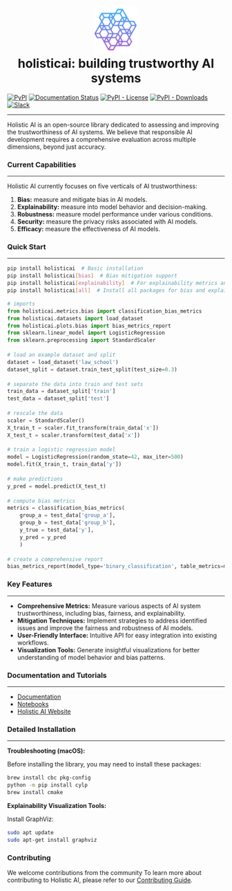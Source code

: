 <h1 align="center">
<img src="docs/source/holistic_ai.png" width="100">
<br>holisticai: building trustworthy AI systems
</h1>

[![PyPI](https://img.shields.io/pypi/v/holisticai)](https://pypi.org/project/holisticai/)
[![Documentation Status](https://readthedocs.org/projects/holisticai/badge/?version=latest)](https://holistic-ai.readthedocs.io/en/latest/?badge=latest)
[![PyPI - License](https://img.shields.io/github/license/holistic-ai/holisticai)](https://img.shields.io/github/license/holistic-ai/holisticai)
[![PyPI - Downloads](https://img.shields.io/pypi/dm/holisticai)](https://img.shields.io/pypi/dm/holisticai)
[![Slack](https://img.shields.io/badge/Slack-Join-blue)](https://join.slack.com/t/holisticaicommunity/shared_invite/zt-2jamouyrn-BrMfeoBZIHT8HbLzB3P9QQ)

---

Holistic AI is an open-source library dedicated to assessing and improving the trustworthiness of AI systems. We believe that responsible AI development requires a comprehensive evaluation across multiple dimensions, beyond just accuracy.

### Current Capabilities
---

Holistic AI currently focuses on five verticals of AI trustworthiness: 

1. **Bias:** measure and mitigate bias in AI models.
2. **Explainability:** measure into model behavior and decision-making.
3. **Robustness:** measure model performance under various conditions.
4. **Security:** measure the privacy risks associated with AI models.
5. **Efficacy:** measure the effectiveness of AI models.


### Quick Start
---

```bash
pip install holisticai  # Basic installation
pip install holisticai[bias]  # Bias mitigation support
pip install holisticai[explainability]  # For explainability metrics and plots
pip install holisticai[all]  # Install all packages for bias and explainability
```

```python
# imports
from holisticai.metrics.bias import classification_bias_metrics
from holisticai.datasets import load_dataset
from holisticai.plots.bias import bias_metrics_report
from sklearn.linear_model import LogisticRegression
from sklearn.preprocessing import StandardScaler

# load an example dataset and split
dataset = load_dataset('law_school')
dataset_split = dataset.train_test_split(test_size=0.3)

# separate the data into train and test sets
train_data = dataset_split['train']
test_data = dataset_split['test']

# rescale the data
scaler = StandardScaler()
X_train_t = scaler.fit_transform(train_data['x'])
X_test_t = scaler.transform(test_data['x'])

# train a logistic regression model
model = LogisticRegression(random_state=42, max_iter=500)
model.fit(X_train_t, train_data['y'])

# make predictions
y_pred = model.predict(X_test_t)

# compute bias metrics
metrics = classification_bias_metrics(
    group_a = test_data['group_a'],
    group_b = test_data['group_b'],
    y_true = test_data['y'],
    y_pred = y_pred
    )

# create a comprehensive report
bias_metrics_report(model_type='binary_classification', table_metrics=metrics)
```

### Key Features
---

* **Comprehensive Metrics:**  Measure various aspects of AI system trustworthiness, including bias, fairness, and explainability.
* **Mitigation Techniques:** Implement strategies to address identified issues and improve the fairness and robustness of AI models.
* **User-Friendly Interface:**  Intuitive API for easy integration into existing workflows.
* **Visualization Tools:**  Generate insightful visualizations for better understanding of model behavior and bias patterns.

### Documentation and Tutorials
---

* [Documentation](https://holistic-ai.readthedocs.io/en/latest/)
* [Notebooks](https://github.com/holistic-ai/holisticai/tree/main/tutorials)
* [Holistic AI Website](https://holisticai.com)


### Detailed Installation
---

**Troubleshooting (macOS):**

Before installing the library, you may need to install these packages:

```bash
brew install cbc pkg-config
python -m pip install cylp
brew install cmake
```

**Explainability Visualization Tools:**

Install GraphViz:

```bash
sudo apt update
sudo apt-get install graphviz
```

### Contributing

We welcome contributions from the community To learn more about contributing to Holistic AI, please refer to our [Contributing Guide](CONTRIBUTING.md).
